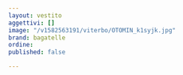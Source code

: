 ```yaml
---
layout: vestito
aggettivi: []
image: "/v1582563191/viterbo/OTOMIN_k1syjk.jpg"
brand: bagatelle
ordine: 
published: false

---
```

